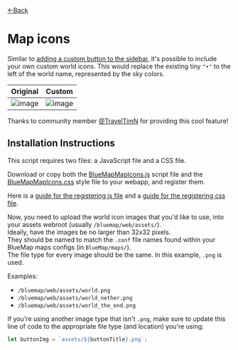 [←Back](..)

# Map icons

Similar to [adding a custom button to the sidebar](../custom-sidebar-button), it's possible to include your own custom world icons.
This would replace the existing tiny `"•"` to the left of the world name, represented by the sky colors.

| Original | Custom |
| -------- | ------ |
| ![image](https://github.com/TechnicJelle/BlueMapWebScripts/assets/22576047/6dc42857-f7b2-4064-8e79-6958b8f6470e) | ![image](https://github.com/TechnicJelle/BlueMapWebScripts/assets/22576047/fcbf6d4c-482d-44b1-b29e-2d4538026fea) |

Thanks to community member [@TravelTimN](https://github.com/TravelTimN) for providing this cool feature!


## Installation Instructions
This script requires two files: a JavaScript file and a CSS file.

Download or copy both the [BlueMapMapIcons.js](BlueMapMapIcons.js) script file
and the [BlueMapMapIcons.css](BlueMapMapIcons.css) style file to your webapp, and register them.

Here is a [guide for the registering js file](https://bluemap.bluecolored.de/community/Customisation.html#webapp-script-addons)
and a [guide for the registering css file](https://bluemap.bluecolored.de/community/Customisation.html#theme-and-look).

Now, you need to upload the world icon images that you'd like to use, into your assets webroot (usually `/bluemap/web/assets/`).  
Ideally, have the images be no larger than 32x32 pixels.  
They should be named to match the `.conf` file names found within your BlueMap maps configs (in `BlueMap/maps/`).  
The file type for every image should be the same. In this example, `.png` is used.

Examples:

- `/bluemap/web/assets/world.png`
- `/bluemap/web/assets/world_nether.png`
- `/bluemap/web/assets/world_the_end.png`

If you're using another image type that isn't `.png`, make sure to update this line of code to the appropriate file type
(and location) you're using:

```js
let buttonImg = `assets/${buttonTitle}.png`;
```
